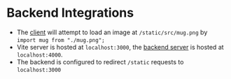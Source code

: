 # Backend Integrations

- The [client](src/index.js) will attempt to load an image at
  `/static/src/mug.png` by `import mug from "./mug.png";`
- Vite server is hosted at `localhost:3000`, the [backend server](server.js) is
  hosted at `localhost:4000`.
- The backend is configured to redirect `/static` requests to `localhost:3000`
